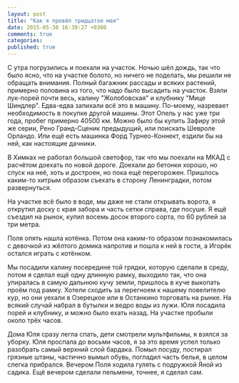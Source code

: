 ```yaml
---
layout: post
title: "Как я провёл тридцатое мая"
date: 2015-05-30 16:39:27 +0300
comments: true
categories: 
published: true
---
```

С утра погрузились и поехали на участок. Ночью шёл дождь, так что было ясно, что на участке болото, но ничего не поделать, мы решили не обращать внимания. Полный багажник рассады и всяких растений, примерно половина из того, что надо было высадить на участок. Взяли лук-порей почти весь, калину "Жолобовская" и клубнику "Мице Шиндлер". Едва-едва запихали всё это в машину. По-моему, назревает необходимость в покупке другой машины. Этот Опель у нас уже три года, пробег примерно 40500 км. Можно было бы купить Зафиру этой же серии, Рено Гранд-Сценик предыдущий, или поискать Шевроле Орландо. Или ещё есть машинка Форд Турнео-Коннект, ездили бы на ней, как настоящие дачники.

В Химках не работал большой светофор, так что мы поехали на МКАД с расчётом доехать по новой дороге. Доехали до бетонки хорошо, но спуск на неё, хоть и достроен, но пока ещё перегорожен. Пришлось каким-то хитрым образом съехать в сторону Ленинградки, потом развернуться.

На участке всё было в воде, мы даже не стали открывать ворота, я открутил доску с края забора и часть сетки справа, где посуше. Я ещё съездил на рынок, купил восемь досок второго сорта, по 60 рублей за три метра.

Поля опять нашла котёнка. Потом она каким-то образом познакомилась с девочкой из жёлтого домика напротив и пошла к ней в гости, а Игорёк остался играть с котёнком.

Мы посадили калину посередине той грядки, которую сделали в среду, потом я сделал ещё одну длинную рамку, выходило так, что она упиралась в самую дальнюю кучу земли, пришлось в куче выкопать проём под рамку. Хотели сходить за перегноем к нашему повелителю кур, но они уехали в Озерецкое или в Останкино торговать на рынке. На всякий случай набрал в бутылки и ведро воды из лужи. Юля посадила порей и клубнику, и можно было ехать назад. На участке пробыли около трёх часов.

Дома Юля сразу легла спать, дети смотрели мультфильмы, я взялся за уборку. Юля проспала до восьми часов, я за это время успел только разобрать самый верхний слой бардака. Помыл посуду, постирал грязные штаны, частично вымыл обувь, погладил часть белья, в целом слегка прибрался. Вечером Поля ходила гулять с подружкой Яной из садика. Ещё вечером сделали пельмени, точнее, я сделал сам.
